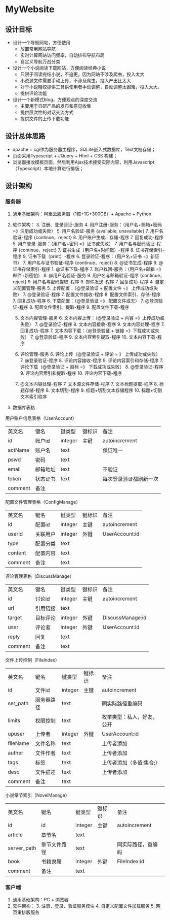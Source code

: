 # MyWebsite
## 设计目标
* 设计一个导航网站，方便使用
	* 放置常用网站导航
	* 实时计算网站访问频率，自动排布导航布局
	* 自定义导航万战分类
* 设计一个小说阅读下载网站，方便阅读经典小说
	* 只限于阅读完结小说，不追更。因为网站不涉及爬虫，投入太大
	* 小说源文件需要手动上传，不涉及爬虫，投入产出比太大
	* 对于小说精校提供工具供使用者手动调整，自动调整太困难，投入太大。
	* 提供评论功能
* 设计一个新模式blog，方便观点的深度交流
	* 主要用于自研产品的发布和意见收集
	* 提供层次性的对话交流方式
	* 提供文件的上传下载功能

## 设计总体思路
* apache + cgi作为服务器主程序，SQLite嵌入式数据库，Text文档存储；
* 页面采用Typescript + JQuery + Html + CSS 构建；
* 浏览器接收模板页面，然后利用Ajax技术接受实际内容，利用Javascript （Typescript）本地计算进行排版；

## 设计架构
### 服务器
1. 通用基础架构：阿里云服务器（1核+1G+300GB）+ Apache + Python
2. 软件架构：
	3. 注册、登录验证-服务
		4. 用户注册-服务：（用户名+邮箱+密码 =》注册成功或失败）
			5. 用户名验证-服务
				{avaliable, unavaliable}
			7. 用户名验证-程序
				{continue，reject}
			8. 用户账户生成、存储-程序
			7. 回复成功-程序
		5. 用户登录-服务：（用户名+密码 =》证书或失败）
			7. 用户名与密码验证-程序
				{continue，reject}
			7. 证书生成（用户名+时间戳）-程序
			8. 证书存储索引-程序
			9. 证书下载（print）-程序
		6. 登录验证-程序：（用户名+证书 =》新证书）
			7. 用户名与证书验证-程序
				{continue，reject}
			8. @证书生成-程序
			9. @证书存储索引-程序
			1. @证书下载-程序
		7. 账户找回-服务：（用户名+邮箱 =》邮件+新密钥）
			8. @用户名验证-服务
			9. 用户名与邮箱验证-程序
				{continue，reject}
			9. 用户名与密码提取-程序
			9. 邮件发送-程序
			7. 回复成功-程序
	4. 自定义配置管理-服务
		5. 上传配置：（@登录验证 + 配置文件 =》 上传成功或失败）
			7. @登录验证-程序
			7. 配置文件接收-程序
			8. 配置文件索引、存储-程序
			7. 回复成功-程序
		6. 下载配置：（@登录验证 =》 配置文件或无）
			7. @登录验证-程序
			8. 配置文件索引、提取-程序 
			9. 配置文件下载-程序 

	5. 文本内容管理-服务
		6. 文本内容上传：（@登录验证 + 内容 =》上传成功或失败）
			7. @登录验证-程序
			8. 文本内容接收-程序
			9. 文本内容处理-程序
			7. 回复成功-程序
		7. 文本内容下载：（@登录验证 + 链接 =》下载成功或失败）
			7. @登录验证-程序
			9. 文本内容索引提取-程序
			10. 文本内容下载-程序
			
	5. 评论管理-服务
		6. 评论上传（@登录验证 + 评论 = 》 上传成功或失败）
			7. @登录验证-程序
			8. 评论内容接收-程序
			9. 评论内容索引和存储-程序
		7. 评论下载（@登录验证 + 目标 =》 下载成功或失败）
			8. @登录验证-程序
			9. 评论内容索引和提取-程序
			10. 评论内容下载-程序

	6. @文本内容处理-程序
		7. 文本源文件存储-程序
		7. 文本标题提取-程序
		8. 标题存储-程序
		8. 文本切割-程序
		9. 标题+切割文本存储程序
		10. 标题+切割文本索引程序

3. 数据库表格

用户账户信息表格（UserAccount）
<table >
<tr>
<td>英文名
<td>键名
<td>键类型
<td>键标识
<td>备注
</td>

<tr>
<td>id
<td>账户id
<td>integer
<td>主键
<td>autoincrement
</td>

<tr><td>actName
<td>账户名<td>text
<td>
<td>保证唯一
</td>

<tr>
<td>pswd
<td>密码
<td>text
<td>
<td>
</td>

<tr>
<td>email
<td>邮箱地址
<td>text
<td>
<td>不验证
</td>

<tr>
<td>token
<td>状态证书
<td>text
<td>
<td>每次登录验证都刷新一次
</td>

<tr>
<td>comment
<td>备注
<td>
<td>
<td>
</td>
</table>
配置文件管理表格（ConfigManage）
<table>
<tr>
<td>英文名
<td>键名
<td>键类型
<td>键标识
<td>备注
</td>
<tr>
<td>id
<td>配置id
<td>integer
<td>主键
<td>autoincrement
</td>
<tr>
<td>userid
<td>关联用户
<td>integer
<td>外键
<td>UserAccount:id
</td>
<tr>
<td>type
<td>配置分类
<td>text
<td>
<td>
</td>
<tr>
<td>content
<td>配置内容
<td>text
<td>
<td>
</td>
<tr>
<td>comment
<td>备注
<td>text
<td>
<td>
</td>
</table>

评论管理表格（DiscussManage）
<table>
<tr>
<td>英文名
<td>键名
<td>键类型
<td>键标识
<td>备注
</td>
<tr>
<td>id
<td>讨论id
<td>integer
<td>主键
<td>autoincrement
</td>
<tr>
<td>url
<td>引用链接
<td>text
<td>
<td>
</td>
<tr>
<td>target
<td>目标评论
<td>integer
<td>外键
<td>DiscussManage:id
</td>
<tr>
<td>user
<td>评论者
<td>integer
<td>外键
<td>UserAccount:id
</td>
<tr>
<td>reply
<td>回复
<td>text
<td>
<td>
</td>
<tr>
<td>comment
<td>备注
<td>text
<td>
<td>
</td>
</table>

文件上传控制（FileIndex）
<table>
<tr>
<td>英文名
<td>键名
<td>键类型
<td>键标识
<td>备注
</td>
<tr>
<td>id
<td>文件id
<td>integer
<td>主键
<td>autoincrement
</td>
<tr>
<td>ser_path
<td>服务器路径
<td>text
<td>
<td>同实际路径重编码
</td>
<tr>
<td>limits
<td>权限控制
<td>text
<td>
<td>枚举类型：私人，好友，公开
</td>
<tr>
<td>upuser
<td>上传者
<td>integer
<td>外键
<td>UserAccount:id
</td>
<tr>
<td>fileName
<td>文件名称
<td>text
<td>
<td>上传者添加
</td>
<tr>
<td>auther
<td>文件作者
<td>text
<td>
<td>上传者添加
</td>
<tr>
<td>tags
<td>标签
<td>text
<td>
<td>上传者添加（多值;集合;）
</td>
<tr>
<td>desc
<td>文件描述
<td>text
<td>
<td>上传者添加
</td>
<tr>
<td>comment
<td>备注
<td>text
<td>
<td>
</td>
</table>

小说章节索引（NovelManage）
<table>
<tr>
<td>英文名
<td>键名
<td>键类型
<td>键标识
<td>备注
</td>
<tr>
<td>id
<td>id
<td>integer
<td>主键
<td>autoincrement
</td>
<tr>
<td>article
<td>章节名
<td>text
<td>
<td>
</td>
<tr>
<td>server_path
<td>章节文件路径
<td>text
<td>
<td>同实际路径，重编码
</td>
<tr>
<td>book
<td>书籍隶属
<td>integer
<td>外键
<td>FileIndex:id
</td>
<tr>
<td>comment
<td>备注
<td>text
<td>
<td>
</td>
</table>

### 客户端
1.	通用基础架构：PC + 浏览器
2. 软件架构：
	3. 注册、登录、验证服务模块
	4. 自定义配置文件加载服务
	5. 网页重排版服务